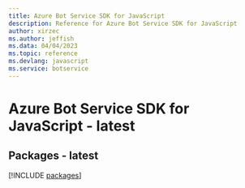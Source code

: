 ```yaml
---
title: Azure Bot Service SDK for JavaScript
description: Reference for Azure Bot Service SDK for JavaScript
author: xirzec
ms.author: jeffish
ms.data: 04/04/2023
ms.topic: reference
ms.devlang: javascript
ms.service: botservice
---
```

# Azure Bot Service SDK for JavaScript - latest
## Packages - latest
[!INCLUDE [packages](bot-service-index.md)]